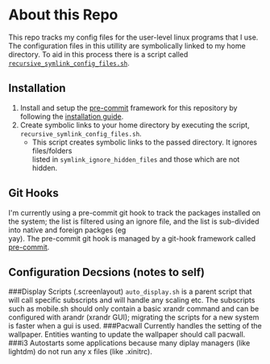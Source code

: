 # About this Repo
This repo tracks my config files for the user-level linux programs that I use.  The configuration 
files in this utillity are symbolically linked to my home directory. To aid in this process there 
is a script called [`recursive_symlink_config_files.sh`](##installation).

## Installation
1. Install and setup the [pre-commit](https://pre-commit.com/) framework for this repository by 
   following the [installation guide](https://pre-commit.com/#install).
2. Create symbolic links to your home directory by executing the script, 
   `recursive_symlink_config_files.sh`.
    - This script creates symbolic links to the passed directory.  It ignores files/folders  
      listed in `symlink_ignore_hidden_files` and those which are not hidden.

## Git Hooks
I'm currently using a pre-commit git hook to track the packages installed on the system;  the list
is filtered using an ignore file, and the list is sub-divided into native and foreign packges (eg  
yay).  The pre-commit git hook is managed by a git-hook framework called 
[pre-commit](https://pre-commit.com/).  

## Configuration Decsions (notes to self)
###Display Scripts (.screenlayout)
`auto_display.sh` is a parent script that will call specific subscripts and will handle any 
scaling etc.  The subscripts such as mobile.sh should only contain a basic xrandr command and can
be configured with arandr (xrandr GUI);  migrating the scripts for a new system is faster when a
gui is used.
###Pacwall
Currently handles the setting of the wallpaper.  Entities wanting to update the wallpaper should
call pacwall.
###i3
Autostarts some applications because many diplay managers (like lightdm) do not run any x files 
(like .xinitrc).


